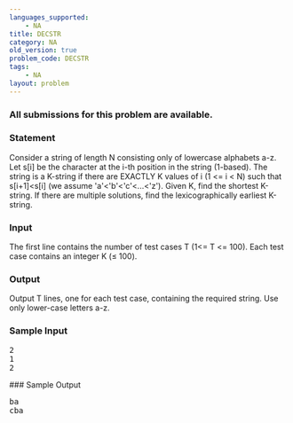 ```yaml
---
languages_supported:
    - NA
title: DECSTR
category: NA
old_version: true
problem_code: DECSTR
tags:
    - NA
layout: problem
---
```

###  All submissions for this problem are available. 

### Statement

Consider a string of length N consisting only of lowercase alphabets a-z. Let s\[i\] be the character at the i-th position in the string (1-based). The string is a K-string if there are EXACTLY K values of i (1 <= i < N) such that s\[i+1\]<s\[i\] (we assume 'a'<'b'<'c'<...<'z'). Given K, find the shortest K-string. If there are multiple solutions, find the lexicographically earliest K-string.

### Input

The first line contains the number of test cases T (1<= T <= 100). Each test case contains an integer K (≤ 100).

### Output

Output T lines, one for each test case, containing the required string. Use only lower-case letters a-z.

### Sample Input

<pre>2
1
2
</pre>### Sample Output

<pre>ba
cba
</pre>